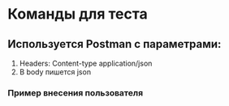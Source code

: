 # Команды для теста

## Используется Postman с параметрами:
1. Headers: Content-type application/json
2. В body пишется json

### Пример внесения пользователя

